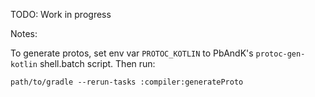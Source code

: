 TODO: Work in progress


Notes:

To generate protos, set env var `PROTOC_KOTLIN` to PbAndK's `protoc-gen-kotlin` shell.batch script. Then run:

    path/to/gradle --rerun-tasks :compiler:generateProto